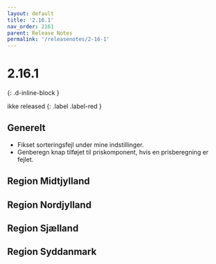 ```yaml
---
layout: default
title: '2.16.1'
nav_order: 2161
parent: Release Notes
permalink: '/releasenotes/2-16-1'
---
```


# 2.16.1
{: .d-inline-block }

ikke released 
{: .label .label-red }

## Generelt
- Fikset sorteringsfejl under mine indstillinger.
- Genberegn knap tilføjet til priskomponent, hvis en prisberegning er fejlet. 

## Region Midtjylland

## Region Nordjylland

## Region Sjælland

## Region Syddanmark
